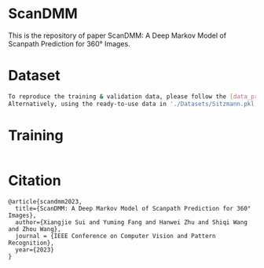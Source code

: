 # ScanDMM

This is the repository of paper ScanDMM: A Deep Markov Model of Scanpath Prediction for 360° Images.

# Dataset
```bash
To reproduce the training & validation data, please follow the [data_process.py](https://github.com/xiangjieSui/ScanDMM/blob/master/data_process.py).  
Alternatively, using the ready-to-use data in './Datasets/Sitzmann.pkl'  
```

# Training
```bash

```

# Citation
```
@article{scandmm2023,
  title={ScanDMM: A Deep Markov Model of Scanpath Prediction for 360° Images},
  author={Xiangjie Sui and Yuming Fang and Hanwei Zhu and Shiqi Wang and Zhou Wang},
  journal = {IEEE Conference on Computer Vision and Pattern Recognition}, 
  year={2023}
}
```
